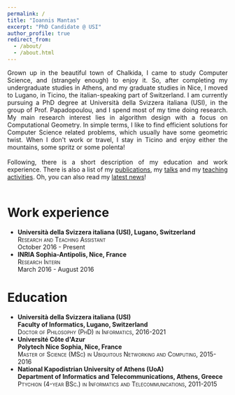 ```yaml
---
permalink: /
title: "Ioannis Mantas"
excerpt: "PhD Candidate @ USI"
author_profile: true
redirect_from: 
  - /about/
  - /about.html
---
```


<div style="text-align: justify">  
Grown up in the beautiful town of Chalkida, I came to study Computer Science, and (strangely enough) to enjoy it.
So, after completing my undergraduate studies in Athens, and my graduate studies in Nice, I moved to Lugano, in Ticino, the italian-speaking part of Switzerland.
I am currently pursuing a PhD degree at Università della Svizzera italiana (USI), in the group of Prof. Papadopoulou, and I spend most of my time doing research.
My main research interest lies in algorithm design with a focus on Computational Geometry.
In simple terms, I like to find efficient solutions for Computer Science related problems, which usually have some geometric twist.
When I don't work or travel, I stay in Ticino and enjoy either the mountains, some spritz or some polenta!<br>
<br>
Following, there is a short description of my education and work experience.
There is also a list of my <a href="https://ioannisman.github.io/publications/">publications</a>, my <a href="https://ioannisman.github.io/talks/">talks</a> and my <a href="https://ioannisman.github.io/teaching/">teaching activities</a>.
Oh, you can also read my <a href="https://ioannisman.github.io/news/">latest news</a>!<br>
<br>
</div>



Work experience
======
- 	**Università della Svizzera italiana (USI), Lugano, Switzerland**\
  	<span style="font-variant:small-caps;">Research and Teaching Assistant</span>\
	October 2016 - Present
- 	**INRIA Sophia-Antipolis, Nice, France**\
  	<span style="font-variant:small-caps;">Research Intern</span>\
	March 2016 - August 2016



Education
======
- 	**Università della Svizzera italiana (USI)**\
  	**Faculty of Informatics, Lugano, Switzerland**\
	<span style="font-variant:small-caps;">Doctor of Philosophy (PhD) in Informatics</span>, 2016-2021
- 	**Université Côte d'Azur**\
	**Polytech Nice Sophia, Nice, France**\
	<span style="font-variant:small-caps;">Master of Science (MSc) in Ubiquitous Networking and Computing</span>, 2015-2016
- 	**National Kapodistrian University of Athens (UoA)**\
	**Department of Informatics and Telecommunications, Athens, Greece**\
	<span style="font-variant:small-caps;">Ptychion (4-year BSc.) in Informatics and Telecommunications</span>, 2011-2015